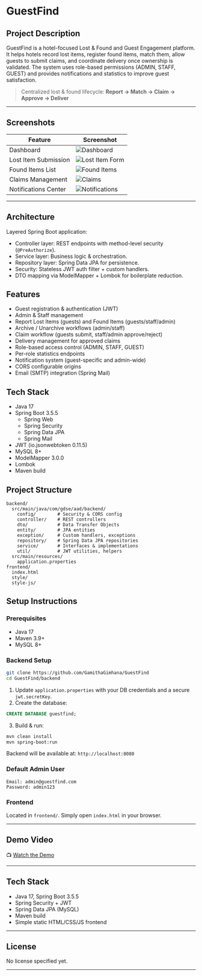 # GuestFind

## Project Description

GuestFind is a hotel-focused Lost & Found and Guest Engagement platform. It helps hotels record lost items, register found items, match them, allow guests to submit claims, and coordinate delivery once ownership is validated. The system uses role-based permissions (ADMIN, STAFF, GUEST) and provides notifications and statistics to improve guest satisfaction.

> Centralized lost & found lifecycle: **Report → Match → Claim → Approve → Deliver**

---

## Screenshots

| Feature              | Screenshot                                                            |
| -------------------- | --------------------------------------------------------------------- |
| Dashboard            | ![Dashboard](https://i.ibb.co/sdZdyW5L/Dashboard.png)                 |
| Lost Item Submission | ![Lost Item Form](https://i.ibb.co/Qv6b6NpJ/Lost-Item-Submission.png) |
| Found Items List     | ![Found Items](https://i.ibb.co/pmpbK4w/Found-Items-List.png)         |
| Claims Management    | ![Claims](https://i.ibb.co/5ghtPccw/Claims-Management.png)            |
| Notifications Center | ![Notifications](https://i.ibb.co/4nK83BVq/Notifications-Center.png)  |

---

## Architecture
Layered Spring Boot application:
- Controller layer: REST endpoints with method-level security (`@PreAuthorize`).
- Service layer: Business logic & orchestration.
- Repository layer: Spring Data JPA for persistence.
- Security: Stateless JWT auth filter + custom handlers.
- DTO mapping via ModelMapper + Lombok for boilerplate reduction.

## Features
- Guest registration & authentication (JWT)
- Admin & Staff management
- Report Lost Items (guests) and Found Items (guests/staff/admin)
- Archive / Unarchive workflows (admin/staff)
- Claim workflow (guests submit, staff/admin approve/reject)
- Delivery management for approved claims
- Role-based access control (ADMIN, STAFF, GUEST)
- Per-role statistics endpoints
- Notification system (guest-specific and admin-wide)
- CORS configurable origins
- Email (SMTP) integration (Spring Mail)

## Tech Stack
- Java 17
- Spring Boot 3.5.5
    - Spring Web
    - Spring Security
    - Spring Data JPA
    - Spring Mail
- JWT (io.jsonwebtoken 0.11.5)
- MySQL 8+
- ModelMapper 3.0.0
- Lombok
- Maven build

## Project Structure
```
backend/
  src/main/java/com/gdse/aad/backend/
    config/        # Security & CORS config
    controller/    # REST controllers
    dto/           # Data Transfer Objects
    entity/        # JPA entities
    exception/     # Custom handlers, exceptions
    repository/    # Spring Data JPA repositories
    service/       # Interfaces & implementations
    util/          # JWT utilities, helpers
  src/main/resources/
    application.properties
frontend/
  index.html
  style/
  style-js/
```

## Setup Instructions

### Prerequisites

* Java 17
* Maven 3.9+
* MySQL 8+

### Backend Setup

```bash
git clone https://github.com/GamithaGimhana/GuestFind
cd GuestFind/backend
```

1. Update `application.properties` with your DB credentials and a secure `jwt.secretKey`.
2. Create the database:

```sql
CREATE DATABASE guestfind;
```

3. Build & run:

```bash
mvn clean install
mvn spring-boot:run
```

Backend will be available at: `http://localhost:8080`

### Default Admin User

```
Email: admin@guestfind.com
Password: admin123
```

### Frontend

Located in `frontend/`.
Simply open `index.html` in your browser.

---

## Demo Video

📺 [Watch the Demo](https://youtu.be/S03Ys5PPbVU)

---

## Tech Stack

* Java 17, Spring Boot 3.5.5
* Spring Security + JWT
* Spring Data JPA (MySQL)
* Maven build
* Simple static HTML/CSS/JS frontend

---

## License

No license specified yet.

---
